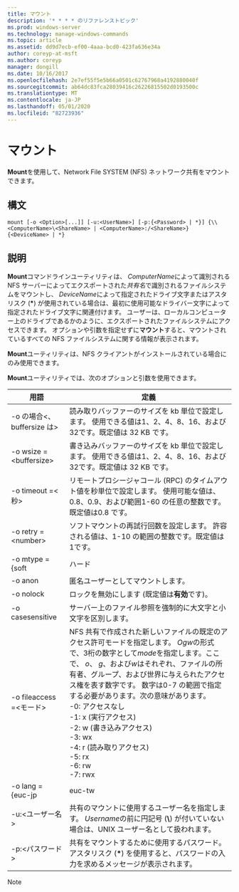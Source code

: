 ```yaml
---
title: マウント
description: '* * * * のリファレンストピック'
ms.prod: windows-server
ms.technology: manage-windows-commands
ms.topic: article
ms.assetid: dd9d7ecb-ef00-4aaa-bcd0-423fa636e34a
author: coreyp-at-msft
ms.author: coreyp
manager: dongill
ms.date: 10/16/2017
ms.openlocfilehash: 2e7ef55f5e5b66a0501c62767968a4192880040f
ms.sourcegitcommit: ab64dc83fca28039416c26226815502d0193500c
ms.translationtype: MT
ms.contentlocale: ja-JP
ms.lasthandoff: 05/01/2020
ms.locfileid: "82723936"
---
```

# <a name="mount"></a>マウント



**Mount**を使用して、Network File SYSTEM (NFS) ネットワーク共有をマウントできます。

## <a name="syntax"></a>構文

```
mount [-o <Option>[...]] [-u:<UserName>] [-p:{<Password> | *}] {\\<ComputerName>\<ShareName> | <ComputerName>:/<ShareName>} {<DeviceName> | *}
```

## <a name="description"></a>説明

**Mount**コマンドラインユーティリティは、 *ComputerName*によって識別される NFS サーバーによってエクスポートされた*共有名*で識別されるファイルシステムをマウントし、 *DeviceName*によって指定されたドライブ文字またはアスタリスク (**&#42;**) が使用されている場合は、最初に使用可能なドライバー文字によって指定されたドライブ文字に関連付けます。 ユーザーは、ローカルコンピューター上のドライブであるかのように、エクスポートされたファイルシステムにアクセスできます。 オプションや引数を指定せずに**マウント**すると、マウントされているすべての NFS ファイルシステムに関する情報が表示されます。

**Mount**ユーティリティは、NFS クライアントがインストールされている場合にのみ使用できます。

**Mount**ユーティリティでは、次のオプションと引数を使用できます。


|          用語          |                                                                                                                                                                                                                                                定義                                                                                                                                                                                                                                                |
|------------------------|----------------------------------------------------------------------------------------------------------------------------------------------------------------------------------------------------------------------------------------------------------------------------------------------------------------------------------------------------------------------------------------------------------------------------------------------------------------------------------------------------------|
| -o の場合\<、buffersize は> |                                                                                                                                                                                            読み取りバッファーのサイズを kb 単位で設定します。 使用できる値は1、2、4、8、16、および32です。既定値は 32 KB です。                                                                                                                                                                                            |
| -o wsize =\<buffersize> |                                                                                                                                                                                           書き込みバッファーのサイズを kb 単位で設定します。 使用できる値は1、2、4、8、16、および32です。既定値は 32 KB です。                                                                                                                                                                                            |
| -o timeout =\<秒>  |                                                                                                                                                                       リモートプロシージャコール (RPC) のタイムアウト値を秒単位で設定します。 使用可能な値は、0.8、0.9、および範囲1-60 の任意の整数です。既定値は0.8 です。                                                                                                                                                                       |
|   -o retry =\<number>   |                                                                                                                                                                                             ソフトマウントの再試行回数を設定します。 許容される値は、1-10 の範囲の整数です。既定値は1です。                                                                                                                                                                                             |
|     -o mtype = {soft     |                                                                                                                                                                                                                                                  ハード                                                                                                                                                                                                                                                   |
|        -o anon         |                                                                                                                                                                                                                                       匿名ユーザーとしてマウントします。                                                                                                                                                                                                                                       |
|       -o nolock        |                                                                                                                                                                                                                                ロックを無効にします (既定値は**有効**です)。                                                                                                                                                                                                                                |
|    -o casesensitive    |                                                                                                                                                                                                                         サーバー上のファイル参照を強制的に大文字と小文字を区別します。                                                                                                                                                                                                                          |
| -o fileaccess =\<モード>  | NFS 共有で作成された新しいファイルの既定のアクセス許可モードを指定します。 *Ogw*の形式で、3桁の数字として*mode*を指定します。ここで、 *o*、 *g*、および*w*はそれぞれ、ファイルの所有者、グループ、および世界に与えられたアクセス権を表す数字です。 数字は0-7 の範囲で指定する必要があります。次の意味があります。</br>-0: アクセスなし</br>-1: x (実行アクセス)</br>-2: w (書き込みアクセス)</br>-3: wx</br>-4: r (読み取りアクセス)</br>-5: rx</br>-6: rw</br>-7: rwx |
|    -o lang = {euc-jp     |                                                                                                                                                                                                                                                  euc-tw                                                                                                                                                                                                                                                  |
|     -u:\<ユーザー名>     |                                                                                                                                                                             共有のマウントに使用するユーザー名を指定します。 *Username*の前に円記号 (**\\**) が付いていない場合は、UNIX ユーザー名として扱われます。                                                                                                                                                                             |
|     -p:\<パスワード>     |                                                                                                                                                                                          共有をマウントするために使用するパスワード。 アスタリスク (**&#42;**) を使用すると、パスワードの入力を求めるメッセージが表示されます。                                                                                                                                                                                          |

> [!NOTE]
